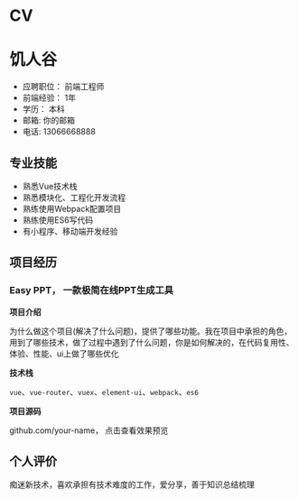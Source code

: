 # CV
# 饥人谷
- 应聘职位： 前端工程师
- 前端经验： 1年
- 学历： 本科
-  邮箱:  你的邮箱
- 电话: 13066668888

## 专业技能
- 熟悉Vue技术栈
- 熟悉模块化、工程化开发流程
- 熟练使用Webpack配置项目
- 熟练使用ES6写代码
- 有小程序、移动端开发经验

## 项目经历
### Easy PPT， 一款极简在线PPT生成工具
**项目介绍**

为什么做这个项目(解决了什么问题)，提供了哪些功能。我在项目中承担的角色，用到了哪些技术，做了过程中遇到了什么问题，你是如何解决的，在代码复用性、体验、性能、ui上做了哪些优化

**技术栈**

`vue`、`vue-router`、`vuex`、`element-ui`、`webpack`、`es6`

**项目源码**

github.com/your-name， 点击查看效果预览


## 个人评价
痴迷新技术，喜欢承担有技术难度的工作，爱分享，善于知识总结梳理
